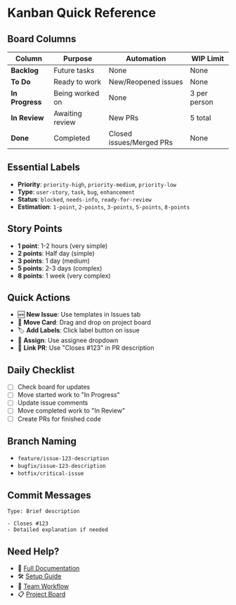 # Kanban Quick Reference

## Board Columns
| Column | Purpose | Automation | WIP Limit |
|--------|---------|------------|-----------|
| **Backlog** | Future tasks | None | None |
| **To Do** | Ready to work | New/Reopened issues | None |
| **In Progress** | Being worked on | None | 3 per person |
| **In Review** | Awaiting review | New PRs | 5 total |
| **Done** | Completed | Closed issues/Merged PRs | None |

## Essential Labels
- **Priority**: `priority-high`, `priority-medium`, `priority-low`
- **Type**: `user-story`, `task`, `bug`, `enhancement`
- **Status**: `blocked`, `needs-info`, `ready-for-review`
- **Estimation**: `1-point`, `2-points`, `3-points`, `5-points`, `8-points`

## Story Points
- **1 point**: 1-2 hours (very simple)
- **2 points**: Half day (simple)
- **3 points**: 1 day (medium)
- **5 points**: 2-3 days (complex)
- **8 points**: 1 week (very complex)

## Quick Actions
- 🆕 **New Issue**: Use templates in Issues tab
- 🔀 **Move Card**: Drag and drop on project board
- 🏷️ **Add Labels**: Click label button on issue
- 👥 **Assign**: Use assignee dropdown
- 🔗 **Link PR**: Use "Closes #123" in PR description

## Daily Checklist
- [ ] Check board for updates
- [ ] Move started work to "In Progress"
- [ ] Update issue comments
- [ ] Move completed work to "In Review"
- [ ] Create PRs for finished code

## Branch Naming
- `feature/issue-123-description`
- `bugfix/issue-123-description`
- `hotfix/critical-issue`

## Commit Messages
```
Type: Brief description

- Closes #123
- Detailed explanation if needed
```

## Need Help?
- 📖 [Full Documentation](README.md#kanban-workflow)
- 🛠️ [Setup Guide](docs/kanban-setup-guide.md)
- 👥 [Team Workflow](docs/team-workflow.md)
- 📋 [Project Board](../../projects)